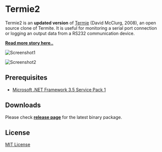 # Termie2

Termie2 is an **updated version** of [Termie](http://termie.sourceforge.net/) (David McClurg, 2008), an open source clone of Termite. It is useful for monitoring a serial port connection or logging an output data from a RS232 communication device.

[**Read more story here..**](http://heiswayi.github.io/termie2.html)

![Screenshot1](http://i.imgur.com/WKP3PBr.png)

![Screenshot2](http://i.imgur.com/3M6qfHr.png)

## Prerequisites

- [Microsoft .NET Framework 3.5 Service Pack 1](https://www.microsoft.com/en-us/download/details.aspx?id=22)

## Downloads

Please check [**release page**](https://github.com/heiswayi/Termie2/releases) for the latest binary package.

## License

[MIT License](LICENSE.md)

